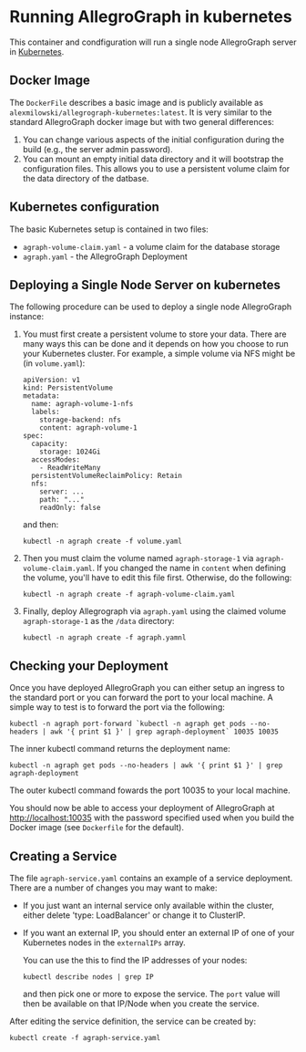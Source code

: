 # Running AllegroGraph in kubernetes

This container and condfiguration will run a single node AllegroGraph server in
[Kubernetes](https://kubernetes.io).

## Docker Image

The `DockerFile` describes a basic image and is publicly available as `alexmilowski/allegrograph-kubernetes:latest`. It is very
similar to the standard AllegroGraph docker image but with two general differences:

 1. You can change various aspects of the initial configuration during the build (e.g., the server admin password).
 2. You can mount an empty initial data directory and it will bootstrap the configuration files. This allows you to use a
    persistent volume claim for the data directory of the datbase.

## Kubernetes configuration

The basic Kubernetes setup is contained in two files:

 * `agraph-volume-claim.yaml` - a volume claim for the database storage
 * `agraph.yaml` - the AllegroGraph Deployment

## Deploying a Single Node Server on kubernetes

The following procedure can be used to deploy a single node AllegroGraph instance:

 1. You must first create a persistent volume to store your data. There are many ways this can be done and it depends on
    how you choose to run your Kubernetes cluster. For example, a simple volume via NFS might be (in `volume.yaml`):
    ```
    apiVersion: v1
    kind: PersistentVolume
    metadata:
      name: agraph-volume-1-nfs
      labels:
        storage-backend: nfs
        content: agraph-volume-1
    spec:
      capacity:
        storage: 1024Gi
      accessModes:
        - ReadWriteMany
      persistentVolumeReclaimPolicy: Retain
      nfs:
        server: ...
        path: "..."
        readOnly: false
    ```

    and then:

    ```
    kubectl -n agraph create -f volume.yaml
    ```
 2. Then you must claim the volume named `agraph-storage-1` via `agraph-volume-claim.yaml`. If you changed the name in `content`
    when defining the volume, you'll have to edit this file first. Otherwise, do the following:

    ```
    kubectl -n agraph create -f agraph-volume-claim.yaml
    ```

 3. Finally, deploy Allegrograph via `agraph.yaml` using the claimed volume `agraph-storage-1` as the `/data` directory:

    ```
    kubectl -n agraph create -f agraph.yamnl
    ```

## Checking your Deployment

Once you have deployed AllegroGraph you can either setup an ingress to the standard port or you can forward the port to your local machine. A simple way to test is to forward the port via the following:

```
kubectl -n agraph port-forward `kubectl -n agraph get pods --no-headers | awk '{ print $1 }' | grep agraph-deployment` 10035 10035
```

The inner kubectl command returns the deployment name:

```
kubectl -n agraph get pods --no-headers | awk '{ print $1 }' | grep agraph-deployment
```

The outer kubectl command fowards the port 10035 to your local machine.

You should now be able to access your deployment of AllegroGraph at [http://localhost:10035](http://localhost:10035) with the password specified used when you build the Docker image (see `Dockerfile` for the default).

## Creating a Service

The file `agraph-service.yaml` contains an example of a service deployment. There are a number of changes you may want to make:

 * If you just want an internal service only available within the cluster, either delete 'type: LoadBalancer' or change it to ClusterIP.

 * If you want an external IP, you should enter an external IP of one of your Kubernetes nodes in the `externalIPs` array.

   You can use the this to find the IP addresses of your nodes:
   ```
   kubectl describe nodes | grep IP
   ```
   and then pick one or more to expose the service. The `port` value will then be available on that IP/Node when you create the service.

After editing the service definition, the service can be created by:

```
kubectl create -f agraph-service.yaml
```
